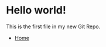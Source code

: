 <!DOCTYPE html>
<html>
<head>
<title>Hello World!</title>
</head>
<body>

<h1>Hello world!</h1>
<p>This is the first file in my new Git Repo.</p>

<ul>
  <li><a href="#home">Home</a></li>
</ul>

</body>
</html>
